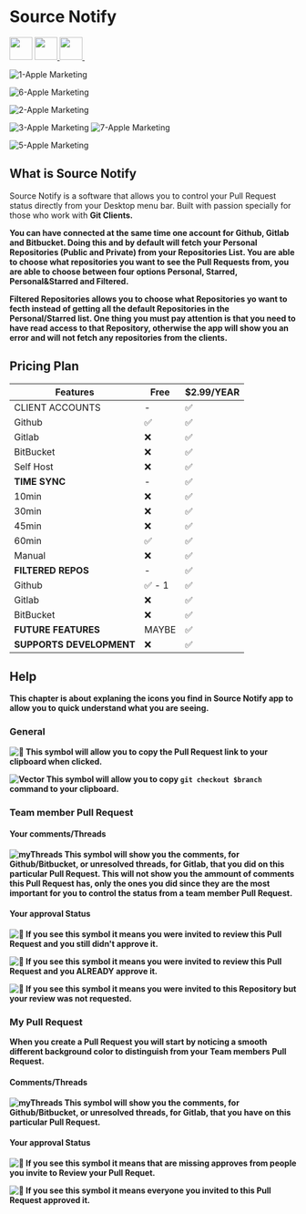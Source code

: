 # Source Notify

<img alt="" src="https://img.shields.io/badge/macOS-%5E11.0-green" height="40">
<a href="https://github.com/SourceNotify/macOS-App/releases/tag/1.1.0"> <img alt="" src="https://img.shields.io/badge/AppStoreReview-1.1.0-yellow" height="40">
<a href="https://github.com/SourceNotify/macOS-App/releases/tag/1.0.3"> <img alt="" src="https://img.shields.io/badge/AppStore-1.0.4-green" height="40">
<a href="https://apps.apple.com/us/app/source-notify/id1570433591"><img alt="" src="https://user-images.githubusercontent.com/79530012/123959750-6ce9eb00-d9a6-11eb-9ae4-f50445f6ef91.png"></a>
  
  ![1-Apple Marketing](https://user-images.githubusercontent.com/32193356/125079828-f80c6480-e0bb-11eb-94dc-e94bd9c9c854.jpg)
  
![6-Apple Marketing](https://user-images.githubusercontent.com/32193356/125079856-fe9adc00-e0bb-11eb-90a0-60656926da54.jpg)

  ![2-Apple Marketing](https://user-images.githubusercontent.com/32193356/125079843-fc388200-e0bb-11eb-86c2-49686a323f86.jpg)
  
  ![3-Apple Marketing](https://user-images.githubusercontent.com/32193356/125079849-fd69af00-e0bb-11eb-9eb2-d7a33acc1c4d.jpg)
![7-Apple Marketing](https://user-images.githubusercontent.com/32193356/125079858-ff337280-e0bb-11eb-981c-e1125517d875.jpg)
  
![5-Apple Marketing](https://user-images.githubusercontent.com/32193356/125079854-fe024580-e0bb-11eb-982c-1ff1621ed5e4.jpg)
  
  





## What is Source Notify
Source Notify is a software that allows you to control your Pull Request status directly from your Desktop menu bar. Built with passion specially for those who work with <b>Git Clients<b/>.
  
  You can have connected at the same time one account for <b>Github, Gitlab and Bitbucket<b/>. Doing this and by default will fetch your <b>Personal<b/> Repositories (Public and Private) from your Repositories List. You are able to choose what repositories you want to see the Pull Requests from, you are able to choose between four options <b>Personal, Starred, Personal&Starred and Filtered</b>.
  
  Filtered Repositories allows you to choose what Repositories yo want to fecth instead of getting all the default Repositories in the Personal/Starred list. One thing you must pay attention is that you need to have read access to that Repository, otherwise the app will show you an error and will not fetch any repositories from the clients.
  

## Pricing Plan
| Features  |  Free  |  $2.99/YEAR  |
| ------------------- | ------------------- | ------------------- |
|  CLIENT ACCOUNTS | - | ✅ |
|  Github | ✅ | ✅ |
|  Gitlab | ❌ | ✅ |
|  BitBucket | ❌ | ✅ |
|  Self Host | ❌ | ✅ |
|  **TIME SYNC** | - | ✅ |
|  10min | ❌ | ✅ |
|  30min | ❌ | ✅ |
|  45min | ❌ | ✅ |
|  60min | ✅ | ✅ |
|  Manual | ❌ | ✅ |
|  **FILTERED REPOS** | - | ✅ |
|  Github | ✅ - 1 | ✅ |
|  Gitlab | ❌ | ✅ |
|  BitBucket | ❌ | ✅ |
|  **FUTURE FEATURES** | MAYBE | ✅ |
|  **SUPPORTS DEVELOPMENT** | ❌ | ✅ |
  
  
## Help
  This chapter is about explaning the icons you find in Source Notify app to allow you to quick understand what you are seeing.

  ### General
  
  ![􀉄](https://user-images.githubusercontent.com/79530012/121370142-61ba1700-c934-11eb-89f3-162f19377c8a.png)
  This symbol will allow you to copy the Pull Request link to your clipboard when clicked.
  
  ![Vector](https://user-images.githubusercontent.com/79530012/121370147-62eb4400-c934-11eb-9bfb-59fbd0c786f8.png)
  This symbol will allow you to copy ```git checkout $branch``` command to your clipboard.

  
  ### Team member Pull Request
  #### Your comments/Threads
  
  ![myThreads](https://user-images.githubusercontent.com/79530012/121367752-7a293200-c932-11eb-8887-1f51350b1865.png) 
  This symbol will show you the comments, for Github/Bitbucket, or unresolved threads, for Gitlab, that you did on this particular Pull Request. This will not show you the ammount of comments this Pull Request has, only the ones you did since they are the most important for you to control the status from a team member Pull Request.
  
  #### Your approval Status
  
  ![􀊀](https://user-images.githubusercontent.com/79530012/121368843-469ad780-c933-11eb-9983-872505daa620.png)
  If you see this symbol it means you were invited to review this Pull Request and you still <b>didn't approve it</b>.
  
  ![􀊀](https://user-images.githubusercontent.com/79530012/121368981-63370f80-c933-11eb-861c-cc8588dcdf19.png)
  If you see this symbol it means you were invited to review this Pull Request and you <b>ALREADY</b> approve it.
  
![􀭾](https://user-images.githubusercontent.com/79530012/121369715-00924380-c934-11eb-9be5-3cb58f06bbab.png)
  If you see this symbol it means you were invited to this Repository but your review was not requested.

  
  ### My Pull Request
  
  When you create a Pull Request you will start by noticing a smooth different background color to distinguish from your Team members Pull Request.
  
  #### Comments/Threads
  
  ![myThreads](https://user-images.githubusercontent.com/79530012/121367752-7a293200-c932-11eb-8887-1f51350b1865.png) 
  This symbol will show you the comments, for Github/Bitbucket, or unresolved threads, for Gitlab, that you have on this particular Pull Request.
  
  #### Your approval Status
  
  ![􀊂](https://user-images.githubusercontent.com/79530012/121370984-194f2900-c935-11eb-840e-cc0ee757b640.png)
  If you see this symbol it means that are missing approves from people you invite to Review your Pull Requet.
  
  ![􀟯](https://user-images.githubusercontent.com/79530012/121370942-0e949400-c935-11eb-9d10-402e7c7434c6.png)
  If you see this symbol it means everyone you invited to this Pull Request approved it.

  
  
  

  
  
  
  
